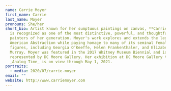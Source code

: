 ```yaml
---
name: Carrie Moyer
first_name: Carrie
last_name: Moyer
pronouns: She/her
short_bio: Artist known for her sumptuous paintings on canvas, **Carrie Moyer**
  is recognized as one of the most distinctive, powerful, and thoughtful
  painters of her generation. Moyer's work explores and extends the legacy of
  American Abstraction while paying homage to many of its seminal female
  figures, including Georgia O’Keeffe, Helen Frankenthaler, and Elizabeth
  Murray. Moyer was featured in the 2017 Whitney Museum Biennial and is
  represented by DC Moore Gallery. Her exhibition at DC Moore Gallery titled
  _Analog Time_ is on view through May 1, 2021.
portraits:
  - media: 2020/07/carrie-moyer
email: ""
website: http://www.carriemoyer.com
---
```

